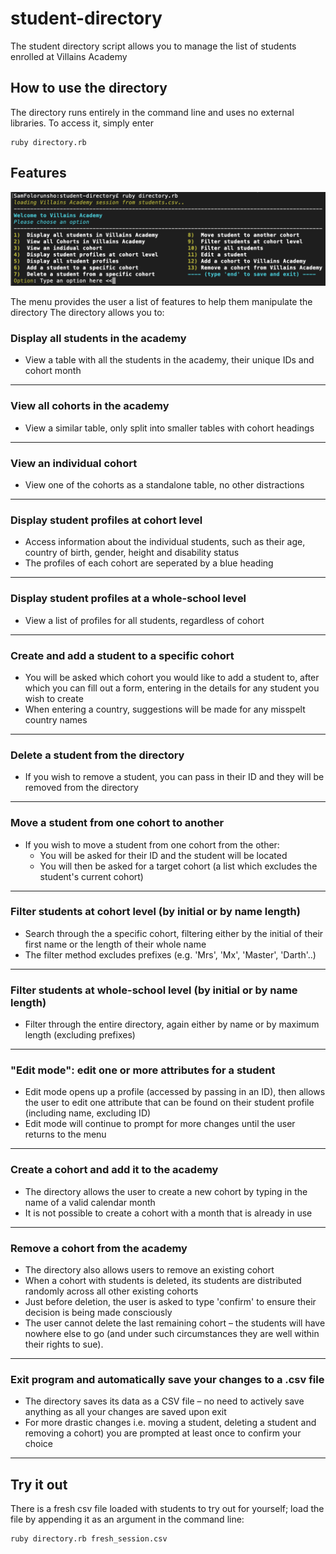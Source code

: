 # student-directory #

The student directory script allows you to manage the list of students enrolled at Villains Academy

## How to use the directory ##

The directory runs entirely in the command line and uses no external libraries.
To access it, simply enter
    
    ruby directory.rb

## Features ##

<img src="home menu student dir.png"/>

The menu provides the user a list of features to help them manipulate the directory
The directory allows you to:

### Display all students in the academy
   - View a table with all the students in the academy, their unique IDs and cohort month
-----------------------------------
### View all cohorts in the academy
   - View a similar table, only split into smaller tables with cohort headings
-----------------------------------
### View an individual cohort
   - View one of the cohorts as a standalone table, no other distractions
-----------------------------------
### Display student profiles at cohort level
   - Access information about the individual students, such as their age, country of birth, gender, height and disability status
   - The profiles of each cohort are seperated by a blue heading
-----------------------------------
### Display student profiles at a whole-school level
   - View a list of profiles for all students, regardless of cohort
-----------------------------------
### Create and add a student to a specific cohort
   - You will be asked which cohort you would like to add a student to, after which you can fill out a form, entering in the details for any student you wish to create
   - When entering a country, suggestions will be made for any misspelt country names
-----------------------------------
### Delete a student from the directory
   - If you wish to remove a student, you can pass in their ID and they will be removed from the directory
-----------------------------------
### Move a student from one cohort to another
   - If you wish to move a student from one cohort from the other:
     - You will be asked for their ID and the student will be located
     - You will then be asked for a target cohort (a list which excludes the student's current cohort)
-----------------------------------
### Filter students at cohort level (by initial or by name length)
   - Search through the a specific cohort, filtering either by the initial of their first name or the length of their whole name
   - The filter method excludes prefixes (e.g. 'Mrs', 'Mx', 'Master', 'Darth'..)
-----------------------------------
### Filter students at whole-school level (by initial or by name length)
   - Filter through the entire directory, again either by name or by maximum length (excluding prefixes)
-----------------------------------
### "Edit mode": edit one or more attributes for a student
   - Edit mode opens up a profile (accessed by passing in an ID), then allows the user to edit one attribute that can be found on their student profile (including name, excluding ID)
   - Edit mode will continue to prompt for more changes until the user returns to the menu
-----------------------------------
### Create a cohort and add it to the academy
   - The directory allows the user to create a new cohort by typing in the name of a valid calendar month
   - It is not possible to create a cohort with a month that is already in use
-----------------------------------
### Remove a cohort from the academy
   - The directory also allows users to remove an existing cohort
   - When a cohort with students is deleted, its students are distributed randomly across all other existing cohorts
   - Just before deletion, the user is asked to type 'confirm' to ensure their decision is being made consciously
   - The user cannot delete the last remaining cohort – the students will have nowhere else to go (and under such circumstances they are well within their rights to sue).
   
-----------------------------------
   
### Exit program and automatically save your changes to a .csv file
   - The directory saves its data as a CSV file – no need to actively save anything as all your changes are saved upon exit
   - For more drastic changes i.e. moving a student, deleting a student and removing a cohort) you are prompted at least once to confirm your choice

-----------------------------------

## Try it out ##

There is a fresh csv file loaded with students to try out for yourself; load the file by appending it as an argument in the command line:


    ruby directory.rb fresh_session.csv
    
    
